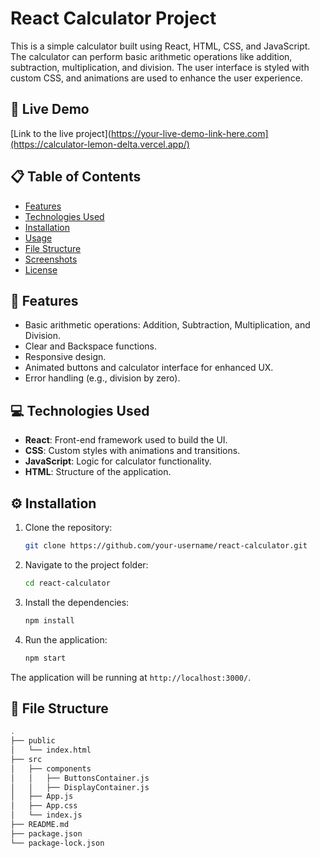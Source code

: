 # React Calculator Project

This is a simple calculator built using React, HTML, CSS, and JavaScript. The calculator can perform basic arithmetic operations like addition, subtraction, multiplication, and division. The user interface is styled with custom CSS, and animations are used to enhance the user experience.

## 🚀 Live Demo

[Link to the live project](https://your-live-demo-link-here.com](https://calculator-lemon-delta.vercel.app/)

## 📋 Table of Contents

- [Features](#features)
- [Technologies Used](#technologies-used)
- [Installation](#installation)
- [Usage](#usage)
- [File Structure](#file-structure)
- [Screenshots](#screenshots)
- [License](#license)

## 📝 Features

- Basic arithmetic operations: Addition, Subtraction, Multiplication, and Division.
- Clear and Backspace functions.
- Responsive design.
- Animated buttons and calculator interface for enhanced UX.
- Error handling (e.g., division by zero).
  
## 💻 Technologies Used

- **React**: Front-end framework used to build the UI.
- **CSS**: Custom styles with animations and transitions.
- **JavaScript**: Logic for calculator functionality.
- **HTML**: Structure of the application.

## ⚙️ Installation

1. Clone the repository:

    ```bash
    git clone https://github.com/your-username/react-calculator.git
    ```

2. Navigate to the project folder:

    ```bash
    cd react-calculator
    ```

3. Install the dependencies:

    ```bash
    npm install
    ```

4. Run the application:

    ```bash
    npm start
    ```

The application will be running at `http://localhost:3000/`.

## 📂 File Structure

```bash
.
├── public
│   └── index.html
├── src
│   ├── components
│   │   ├── ButtonsContainer.js
│   │   ├── DisplayContainer.js
│   ├── App.js
│   ├── App.css
│   └── index.js
├── README.md
├── package.json
└── package-lock.json
